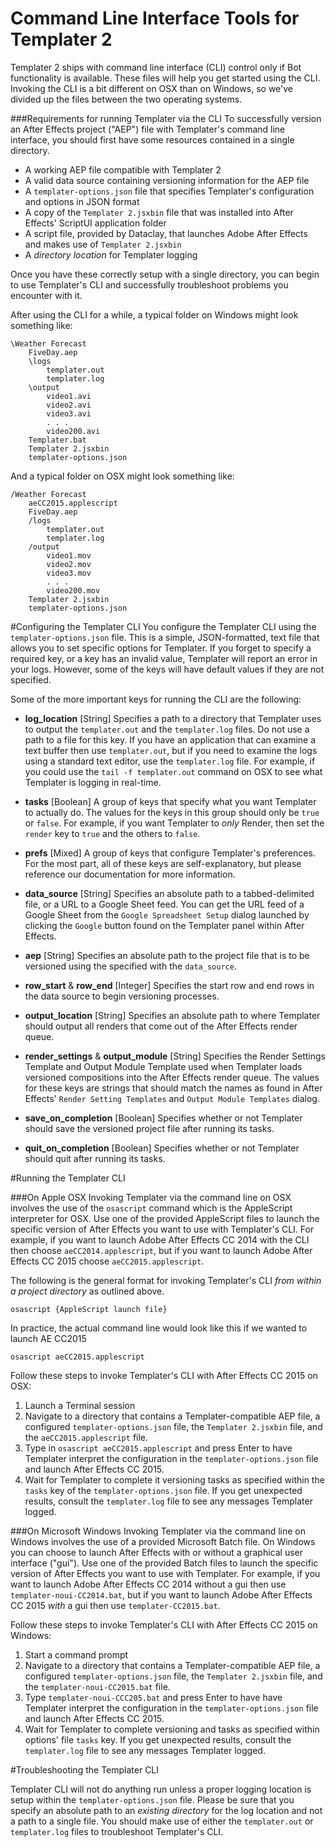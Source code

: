 # Command Line Interface Tools for Templater 2
Templater 2 ships with command line interface (CLI) control only if Bot functionality is available.  These files will help you get started using the CLI.  Invoking the CLI is a bit different on OSX than on Windows, so we've divided up the files between the two operating systems.

###Requirements for running Templater via the CLI
To successfully version an After Effects project ("AEP") file with Templater's command line interface, you should first have some resources contained in a single directory.

*	A working AEP file compatible with Templater 2
*	A valid data source containing versioning information for the AEP file
*	A `templater-options.json` file that specifies Templater's configuration and options in JSON format
*	A copy of the `Templater 2.jsxbin` file that was installed into After Effects' ScriptUI application folder
*	A script file, provided by Dataclay, that launches Adobe After Effects and makes use of `Templater 2.jsxbin`
*	A *directory location* for Templater logging

Once you have these correctly setup with a single directory, you can begin to use Templater's CLI and successfully troubleshoot problems you encounter with it.

After using the CLI for a while, a typical folder on Windows might look something like:

```
\Weather Forecast
	FiveDay.aep
	\logs
  		templater.out
  		templater.log
  	\output
  		video1.avi
  		video2.avi
  		video3.avi
  		. . .
  		video200.avi
  	Templater.bat
  	Templater 2.jsxbin
  	templater-options.json
```

And a typical folder on OSX might look something like:

	/Weather Forecast
		aeCC2015.applescript
	  	FiveDay.aep
	  	/logs
	  		templater.out
	  		templater.log
	  	/output
	  		video1.mov
	  		video2.mov
	  		video3.mov
	  		. . .
	  		video200.mov
	  	Templater 2.jsxbin
	  	templater-options.json
	  	
#Configuring the Templater CLI
You configure the Templater CLI using the `templater-options.json` file.  This is a simple, JSON-formatted, text file that allows you to set specific options for Templater.  If you forget to specify a required key, or a key has an invalid value, Templater will report an error in your logs.  However, some of the keys will have default values if they are not specified.

Some of the more important keys for running the CLI are the following:

+ **log_location** [String] Specifies a path to a directory that Templater uses to output the `templater.out` and the `templater.log` files.  Do not use a path to a file for this key.  If you have an application that can examine a text buffer then use `templater.out`, but if you need to examine the logs using a standard text editor, use the `templater.log` file.  For example, if you could use the `tail -f templater.out` command on OSX to see what Templater is logging in real-time.

+ **tasks** [Boolean] A group of keys that specify what you want Templater to actually do.  The values for the keys in this group should only be `true` or `false`.  For example, if you want Templater to *only* Render, then set the `render` key to `true` and the others to `false`.

+ **prefs** [Mixed] A group of keys that configure Templater's preferences.  For the most part, all of these keys are self-explanatory, but please reference our documentation for more information.

+ **data_source** [String] Specifies an absolute path to a tabbed-delimited file, or a URL to a Google Sheet feed.  You can get the URL feed of a Google Sheet from the `Google Spreadsheet Setup` dialog launched by clicking the `Google` button found on the Templater panel within After Effects.

+ **aep** [String] Specifies an absolute path to the project file that is to be versioned using the specified with the `data_source`.

+ **row_start** & **row_end**  [Integer] Specifies the start row and end rows in the data source to begin versioning processes.

+ **output_location** [String] Specifies an absolute path to where Templater should output all renders that come out of the After Effects render queue.

+ **render_settings** & **output_module** [String] Specifies the Render Settings Template and Output Module Template used when Templater loads versioned compositions into the After Effects render queue.  The values for these keys are strings that should match the names as found in After Effects' `Render Setting Templates` and `Output Module Templates` dialog.

+ **save_on_completion** [Boolean] Specifies whether or not Templater should save the versioned project file after running its tasks.

+  **quit_on_completion** [Boolean] Specifies whether or not Templater should quit after running its tasks.
	  	

#Running the Templater CLI

###On Apple OSX
Invoking Templater via the command line on OSX involves the use of the `osascript` command which is the AppleScript interpreter for OSX.  Use one of the provided AppleScript files to launch the specific version of After Effects you want to use with Templater's CLI.  For example, if you want to launch Adobe After Effects CC 2014 with the CLI then choose `aeCC2014.applescript`, but if you want to launch Adobe After Effects CC 2015 choose `aeCC2015.applescript`.

The following is the general format for invoking Templater's CLI *from within a project directory* as outlined above. 

`osascript {AppleScript launch file} `

In practice, the actual command line would look like this if we wanted to launch AE CC2015

`osascript aeCC2015.applescript`

Follow these steps to invoke Templater's CLI with After Effects CC 2015 on OSX:

1. Launch a Terminal session
2. Navigate to a directory that contains a Templater-compatible AEP file, a configured `templater-options.json` file, the `Templater 2.jsxbin` file, and the `aeCC2015.applescript` file.
3. Type in `osascript aeCC2015.applescript` and press Enter to have Templater interpret the configuration in the `templater-options.json` file and launch After Effects CC 2015.
4. Wait for Templater to complete it versioning tasks as specified within the `tasks` key of the `templater-options.json` file.  If you get unexpected results, consult the `templater.log` file to see any messages Templater logged.

###On Microsoft Windows
Invoking Templater via the command line on Windows involves the use of a provided Microsoft Batch file.  On Windows you can choose to launch After Effects with or without a graphical user interface ("gui").  Use one of the provided Batch files to launch the specific version of After Effects you want to use with Templater.  For example, if you want to launch Adobe After Effects CC 2014 without a gui then use `templater-noui-CC2014.bat`, but if you want to launch Adobe After Effects CC 2015 *with* a gui then use `templater-CC2015.bat`.  

Follow these steps to invoke Templater's CLI with After Effects CC 2015 on Windows:

1. Start a command prompt
2. Navigate to a directory that contains a Templater-compatible AEP file, a configured `templater-options.json` file, the `Templater 2.jsxbin` file, and the `templater-noui-CC2015.bat` file.
3. Type `templater-noui-CCC205.bat` and press Enter to have have Templater interpret the configuration in the `templater-options.json` file and launch After Effects CC 2015.
4. Wait for Templater to complete versioning and tasks as specified within options' file `tasks` key.  If you get unexpected results, consult the `templater.log` file to see any messages Templater logged.

#Troubleshooting the Templater CLI

Templater CLI will not do anything run unless a proper logging location is setup within the `templater-options.json` file.  Please be sure that you specify an absolute path to an *existing directory* for the log location and not a path to a single file.  You should make use of either the `templater.out` or `templater.log` files to troubleshoot Templater's CLI. 
